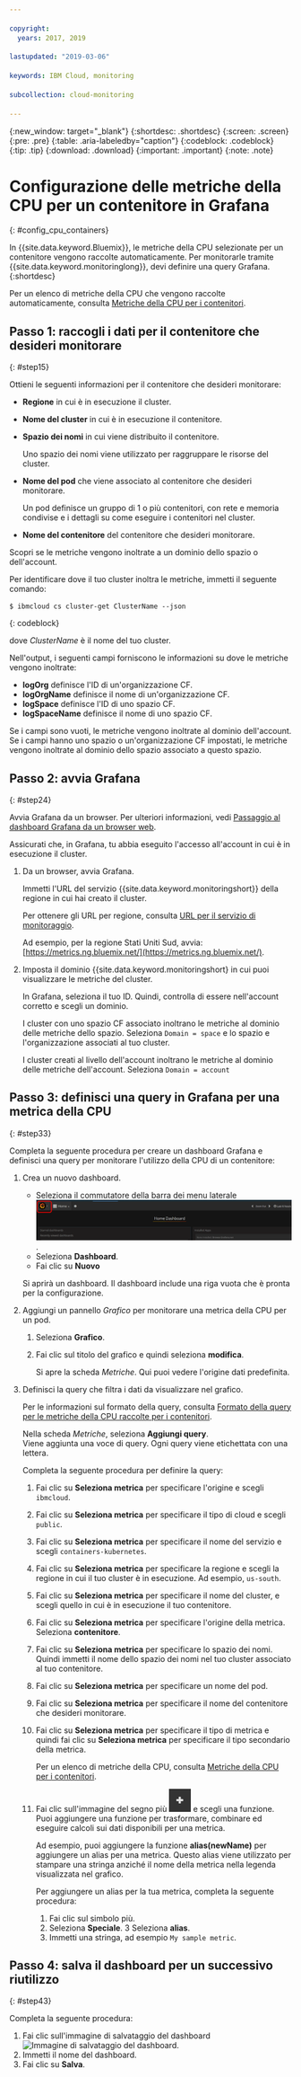 ```yaml
---

copyright:
  years: 2017, 2019

lastupdated: "2019-03-06"

keywords: IBM Cloud, monitoring

subcollection: cloud-monitoring

---
```


{:new_window: target="_blank"}
{:shortdesc: .shortdesc}
{:screen: .screen}
{:pre: .pre}
{:table: .aria-labeledby="caption"}
{:codeblock: .codeblock}
{:tip: .tip}
{:download: .download}
{:important: .important}
{:note: .note}


# Configurazione delle metriche della CPU per un contenitore in Grafana
{: #config_cpu_containers}

In {{site.data.keyword.Bluemix}}, le metriche della CPU selezionate per un contenitore vengono raccolte automaticamente. Per monitorarle tramite {{site.data.keyword.monitoringlong}}, devi definire una query Grafana. 
{:shortdesc}

Per un elenco di metriche della CPU che vengono raccolte automaticamente, consulta [Metriche della CPU per i contenitori](/docs/services/cloud-monitoring/containers/monitoring_containers_ov.html#cpu_metrics_containers).


## Passo 1: raccogli i dati per il contenitore che desideri monitorare
{: #step15}

Ottieni le seguenti informazioni per il contenitore che desideri monitorare:

* **Regione** in cui è in esecuzione il cluster.
* **Nome del cluster** in cui è in esecuzione il contenitore. 	
* **Spazio dei nomi** in cui viene distribuito il contenitore. 

    Uno spazio dei nomi viene utilizzato per raggruppare le risorse del cluster.
	
* **Nome del pod** che viene associato al contenitore che desideri monitorare. 

    Un pod definisce un gruppo di 1 o più contenitori, con rete e memoria condivise e i dettagli su come eseguire i contenitori nel cluster.
	
* **Nome del contenitore** del contenitore che desideri monitorare.

Scopri se le metriche vengono inoltrate a un dominio dello spazio o dell'account.

Per identificare dove il tuo cluster inoltra le metriche, immetti il seguente comando:

```
$ ibmcloud cs cluster-get ClusterName --json
```
{: codeblock}

dove *ClusterName* è il nome del tuo cluster.

Nell'output, i seguenti campi forniscono le informazioni su dove le metriche vengono inoltrate:

* **logOrg** definisce l'ID di un'organizzazione CF.
* **logOrgName** definisce il nome di un'organizzazione CF.
* **logSpace** definisce l'ID di uno spazio CF.
* **logSpaceName** definisce il nome di uno spazio CF.

Se i campi sono vuoti, le metriche vengono inoltrate al dominio dell'account.
Se i campi hanno uno spazio o un'organizzazione CF impostati, le metriche vengono inoltrate al dominio dello spazio associato a questo spazio.

## Passo 2: avvia Grafana
{: #step24}

Avvia Grafana da un browser. Per ulteriori informazioni, vedi [Passaggio al dashboard Grafana da un browser web](/docs/services/cloud-monitoring/grafana/navigating_grafana.html#launch_grafana_from_browser).

Assicurati che, in Grafana, tu abbia eseguito l'accesso all'account in cui è in esecuzione il cluster. 

1. Da un browser, avvia Grafana. 

    Immetti l'URL del servizio {{site.data.keyword.monitoringshort}} della regione in cui hai creato il cluster. 
    
    Per ottenere gli URL per regione, consulta [URL per il servizio di monitoraggio](/docs/services/cloud-monitoring/monitoring_ov.html#region).

    Ad esempio, per la regione Stati Uniti Sud, avvia: [https://metrics.ng.bluemix.net/](https://metrics.ng.bluemix.net/).

2. Imposta il dominio {{site.data.keyword.monitoringshort} in cui puoi visualizzare le metriche del cluster.

    In Grafana, seleziona il tuo ID. Quindi, controlla di essere nell'account corretto e scegli un dominio.

    I cluster con uno spazio CF associato inoltrano le metriche al dominio delle metriche dello spazio. Seleziona `Domain = space` e lo spazio e l'organizzazione associati al tuo cluster.

    I cluster creati al livello dell'account inoltrano le metriche al dominio delle metriche dell'account. Seleziona `Domain = account`




## Passo 3: definisci una query in Grafana per una metrica della CPU
{: #step33}

Completa la seguente procedura per creare un dashboard Grafana e definisci una query per monitorare l'utilizzo della CPU di un contenitore:

1. Crea un nuovo dashboard.

    * Seleziona il commutatore della barra dei menu laterale ![Barra dei menu laterale Grafana](images/grafana_settings.gif "Barra dei menu laterale Grafana").
    * Seleziona **Dashboard**.
    * Fai clic su **Nuovo**

    Si aprirà un dashboard. Il dashboard include una riga vuota che è pronta per la configurazione.

2. Aggiungi un pannello *Grafico* per monitorare una metrica della CPU per un pod.

    1. Seleziona **Grafico**.

    2. Fai clic sul titolo del grafico e quindi seleziona **modifica**.

        Si apre la scheda *Metriche*. Qui puoi vedere l'origine dati predefinita.

3. Definisci la query che filtra i dati da visualizzare nel grafico. 

    Per le informazioni sul formato della query, consulta [Formato della query per le metriche della CPU raccolte per i contenitori](/docs/services/cloud-monitoring/reference/metrics_format_containers.html#cpu_containers).

    Nella scheda *Metriche*, seleziona **Aggiungi query**. </br>Viene aggiunta una voce di query. Ogni query viene etichettata con una lettera.
	
	Completa la seguente procedura per definire la query:
	
    1. Fai clic su **Seleziona metrica** per specificare l'origine e scegli `ibmcloud`.
    
    2. Fai clic su **Seleziona metrica** per specificare il tipo di cloud e scegli `public`.
    
    3. Fai clic su **Seleziona metrica** per specificare il nome del servizio e scegli `containers-kubernetes`.
	
    4. Fai clic su **Seleziona metrica** per specificare la regione e scegli la regione in cui il tuo cluster è in esecuzione. Ad esempio, `us-south`.
    
    5. Fai clic su **Seleziona metrica** per specificare il nome del cluster, e scegli quello in cui è in esecuzione il tuo contenitore.
		
	6. Fai clic su **Seleziona metrica** per specificare l'origine della metrica. Seleziona **contenitore**.
		
	7. Fai clic su **Seleziona metrica** per specificare lo spazio dei nomi. Quindi immetti il nome dello spazio dei nomi nel tuo cluster associato al tuo contenitore.
		
	8. Fai clic su **Seleziona metrica** per specificare un nome del pod.
	
	9. Fai clic su **Seleziona metrica** per specificare il nome del contenitore che desideri monitorare.
	
	10. Fai clic su **Seleziona metrica** per specificare il tipo di metrica e quindi fai clic su **Seleziona metrica** per specificare il tipo secondario della metrica.
	
	    Per un elenco di metriche della CPU, consulta [Metriche della CPU per i contenitori](/docs/services/cloud-monitoring/containers/monitoring_containers_ov.html#cpu_metrics_containers).
	
	11. Fai clic sull'immagine del segno più ![Icone Aggiungi](images/grafana_plus_image.gif "Immagine del segno più") e scegli una funzione. Puoi aggiungere una funzione per trasformare, combinare ed eseguire calcoli sui dati disponibili per una metrica.

        Ad esempio, puoi aggiungere la funzione **alias(newName)** per aggiungere un alias per una metrica. Questo alias viene utilizzato per stampare una stringa anziché il nome della metrica nella legenda visualizzata nel grafico.

        Per aggiungere un alias per la tua metrica, completa la seguente procedura:

        1. Fai clic sul simbolo più.
        2. Seleziona **Speciale**.
        3 Seleziona **alias**.
        4. Immetti una stringa, ad esempio `My sample metric`.


## Passo 4: salva il dashboard per un successivo riutilizzo
{: #step43}

Completa la seguente procedura:

1. Fai clic sull'immagine di salvataggio del dashboard ![Immagine di salvataggio del dashboard](images/grafana_save_image.gif "Immagine di salvataggio del dashboard").
2. Immetti il nome del dashboard.
3. Fai clic su **Salva**.

